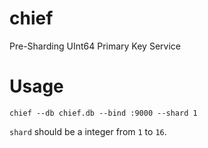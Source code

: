 # chief

Pre-Sharding UInt64 Primary Key Service

# Usage

```
chief --db chief.db --bind :9000 --shard 1
```

`shard` should be a integer from `1` to `16`.
